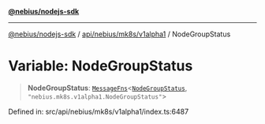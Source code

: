 [**@nebius/nodejs-sdk**](../../../../../README.md)

***

[@nebius/nodejs-sdk](../../../../../README.md) / [api/nebius/mk8s/v1alpha1](../README.md) / NodeGroupStatus

# Variable: NodeGroupStatus

> **NodeGroupStatus**: [`MessageFns`](../../../../../runtime/protos/core/interfaces/MessageFns.md)\<[`NodeGroupStatus`](../interfaces/NodeGroupStatus.md), `"nebius.mk8s.v1alpha1.NodeGroupStatus"`\>

Defined in: src/api/nebius/mk8s/v1alpha1/index.ts:6487
